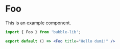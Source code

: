 # Foo

This is an example component.

```jsx
import { Foo } from 'bubble-lib';

export default () => <Foo title="Hello dumi!" />
```

